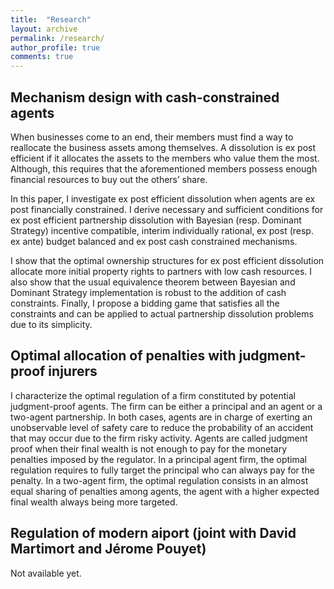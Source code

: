 ```yaml
---
title:  "Research"
layout: archive
permalink: /research/
author_profile: true
comments: true
---
```


## Mechanism design with cash-constrained agents

When businesses come to an end, their members must find a way to reallocate the
business assets among themselves. A dissolution is ex post efficient if it allocates the
assets to the members who value them the most. Although, this requires that the
aforementioned members possess enough financial resources to buy out the others’
share.

In this paper, I investigate ex post efficient dissolution when agents are ex post
financially constrained. I derive necessary and sufficient conditions for ex post efficient
partnership dissolution with Bayesian (resp. Dominant Strategy) incentive compatible,
interim individually rational, ex post (resp. ex ante) budget balanced and ex post cash
constrained mechanisms.

I show that the optimal ownership structures for ex post efficient dissolution allocate
more initial property rights to partners with low cash resources. I also show that the
usual equivalence theorem between Bayesian and Dominant Strategy implementation is
robust to the addition of cash constraints. Finally, I propose a bidding game that satisfies
all the constraints and can be applied to actual partnership dissolution problems due to
its simplicity.

## Optimal allocation of penalties with judgment-proof injurers

I characterize the optimal regulation of a firm constituted by potential judgment-proof
agents. The firm can be either a principal and an agent or a two-agent
partnership. In both cases, agents are in charge of exerting an unobservable level
of safety care to reduce the probability of an accident that may occur due to the
firm risky activity. Agents are called judgment proof when their final wealth is not
enough to pay for the monetary penalties imposed by the regulator. In a principal agent
firm, the optimal regulation requires to fully target the principal who can
always pay for the penalty. In a two-agent firm, the optimal regulation consists in
an almost equal sharing of penalties among agents, the agent with a higher expected
final wealth always being more targeted.

## Regulation of modern aiport (joint with David Martimort and Jérome Pouyet)

Not available yet.
